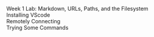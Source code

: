 Week 1 Lab: Markdown, URLs, Paths, and the Filesystem
<br>Installing VScode
<br>Remotely Connecting
<br>Trying Some Commands
